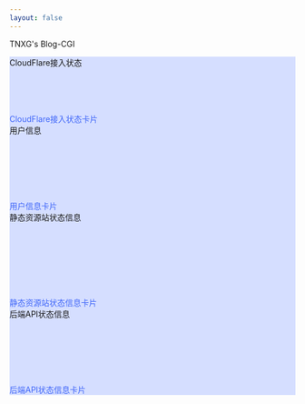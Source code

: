 ```yaml
---
layout: false
---
```

<!DOCTYPE html>
<html lang="zh-CN">

<head>
    <meta charset="UTF-8">
    <title>TNXGのBlog-cgi</title>
    <link rel="icon" type="image/png" href="/assets/images/favicon.png">
    <link rel="stylesheet" href="https://lib.baomitu.com/normalize/5.0.0/normalize.min.css">
    <link rel="stylesheet" href="/assets/css/cgi.css">
    <script src="/assets/js/cgi.js"></script>
    <script src="/assets/js/uamessage.js"></script>
</head>
<body translate="no">
    <div class="app-container">
        <div class="app-header">
            <div class="app-header-left">
                <p class="app-name">TNXG's Blog-CGI</p>
            </div>
        </div>
        <div class="app-content">
            <div class="projects-section">
                <div class="project-boxes jsGridView">
                    <div class="project-box-wrapper">
                        <div class="project-box" style="background-color: #d5deff;">
                            <div class="project-box-header">
                                <span>
                                    CloudFlare接入状态
                                </span>
                            </div>
                            <div class="project-box-content-header">
                                <p class="box-content-header"><span id="tnxg_cgi_CDNState"></span><br><br><br>
                                </p>
                            </div>
                            <div class="project-box-footer">
                                <div class="participants">
                                </div>
                                <div class="days-left" style="color: #4067f9;">
                                    CloudFlare接入状态卡片
                                </div>
                            </div>
                        </div>
                    </div>
                    <div class="project-box-wrapper">
                        <div class="project-box" style="background-color: #d5deff;">
                            <div class="project-box-header">
                                <span>
                                    用户信息
                                </span>
                            </div>
                            <div class="project-box-content-header">
                                <p class="box-content-header">
                                    <span id="tnxg_cgi_userip"></span><br>
                                    <span id="tnxg_cgi_userloc"></span><br>
                                    <span id="tnxg_cgi_userid"></span><br>
                                    <span id="tnxg_cgi_userua"></span><br>
                                    <span id="tnxg_cgi_system"></span><br>
                                </p>
                            </div>
                            <div class="project-box-footer">
                                <div class="participants">
                                </div>
                                <div class="days-left" style="color: #4067f9;">
                                    用户信息卡片
                                </div>
                            </div>
                        </div>
                    </div>
                    <div class="project-box-wrapper">
                        <div class="project-box" style="background-color: #d5deff;">
                            <div class="project-box-header">
                                <span>
                                    静态资源站状态信息
                                </span>
                            </div>
                            <div class="project-box-content-header">
                                <p class="box-content-header">
                                    <span id="tnxg_cgi_cdnstatus_eleme"></span><br>
                                    <span id="tnxg_cgi_cdnstatus_jc"></span><br>
                                    <span id="tnxg_cgi_cdnstatus_jf"></span><br>
                                    <span id="tnxg_cgi_cdnstatus_jg"></span><br>
                                    <span id="tnxg_cgi_cdnstatus_doge"></span><br>
                                    <span id="tnxg_cgi_cdnstatus_tianli"></span><br>
                                </p>
                            </div>
                            <div class="project-box-footer">
                                <div class="participants">
                                </div>
                                <div class="days-left" style="color: #4067f9;">
                                    静态资源站状态信息卡片
                                </div>
                            </div>
                        </div>
                    </div>
                    <div class="project-box-wrapper">
                        <div class="project-box" style="background-color: #d5deff;">
                            <div class="project-box-header">
                                <span>
                                    后端API状态信息
                                </span>
                            </div>
                            <div class="project-box-content-header">
                                <p class="box-content-header">
                                    <span id="tnxg_cgi_apistatus_prts"></span><br>
                                    <span id="tnxg_cgi_apistatus_qexo"></span><br>
                                    <span id="tnxg_cgi_apistatus_assets"></span><br>
                                    <span id="tnxg_cgi_apistatus_twikoo"></span><br>
                                    <span id="tnxg_cgi_apistatus_fc"></span><br>
                                </p>
                            </div>
                            <div class="project-box-footer">
                                <div class="participants">
                                </div>
                                <div class="days-left" style="color: #4067f9;">
                                    后端API状态信息卡片
                                </div>
                            </div>
                        </div>
                    </div>
                </div>
            </div>
</body>
<script>cgi_start()</script>
</html>